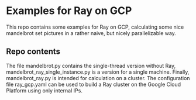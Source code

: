 # Examples for Ray on GCP

This repo contains some examples for Ray on GCP, calculating some nice
mandelbrot set pictures in a rather naive, but nicely parallelizable way.

## Repo contents

The file mandelbrot.py contains the single-thread version without Ray,
mandelbrot_ray_single_instance.py is a version for a single machine. 
Finally, mandelbrot_ray.py is intended for calculation on a cluster. The 
configuration file ray_gcp.yaml can be used to build a Ray cluster on the
Google Cloud Platform using only internal IPs.
